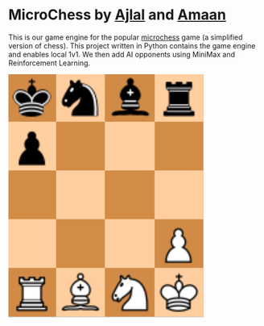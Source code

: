 # MicroChess by [Ajlal](https://github.com/AJP-432) and [Amaan](https://github.com/Amaan-N-K)

This is our game engine for the popular [microchess](https://en.wikipedia.org/wiki/Minichess) game (a simplified version of chess). This project written in Python contains the game engine and enables local 1v1. We then add AI opponents using MiniMax and Reinforcement Learning.

![MicroChess Board](./images/microchess-representation.png)
